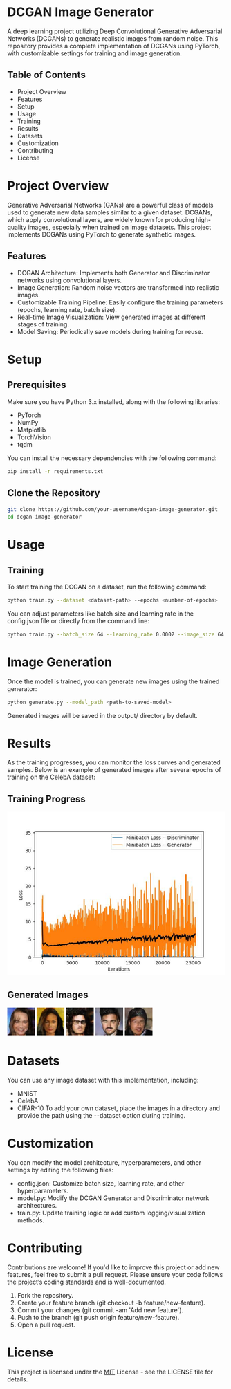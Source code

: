 # DCGAN Image Generator

A deep learning project utilizing Deep Convolutional Generative Adversarial Networks (DCGANs) to generate realistic images from random noise. This repository provides a complete implementation of DCGANs using PyTorch, with customizable settings for training and image generation.

## Table of Contents

- Project Overview
- Features
- Setup
- Usage
- Training
- Results
- Datasets
- Customization
- Contributing
- License

# Project Overview

Generative Adversarial Networks (GANs) are a powerful class of models used to generate new data samples similar to a given dataset. DCGANs, which apply convolutional layers, are widely known for producing high-quality images, especially when trained on image datasets. This project implements DCGANs using PyTorch to generate synthetic images.

## Features

- DCGAN Architecture: Implements both Generator and Discriminator networks using convolutional layers.
- Image Generation: Random noise vectors are transformed into realistic images.
- Customizable Training Pipeline: Easily configure the training parameters (epochs, learning rate, batch size).
- Real-time Image Visualization: View generated images at different stages of training.
- Model Saving: Periodically save models during training for reuse.

# Setup
## Prerequisites
Make sure you have Python 3.x installed, along with the following libraries:

- PyTorch
- NumPy
- Matplotlib
- TorchVision
- tqdm

You can install the necessary dependencies with the following command:

```bash
pip install -r requirements.txt
```
## Clone the Repository

```bash
git clone https://github.com/your-username/dcgan-image-generator.git
cd dcgan-image-generator
```

# Usage
## Training
To start training the DCGAN on a dataset, run the following command:

```bash
python train.py --dataset <dataset-path> --epochs <number-of-epochs>
```

You can adjust parameters like batch size and learning rate in the config.json file or directly from the command line:

```bash
python train.py --batch_size 64 --learning_rate 0.0002 --image_size 64
```

# Image Generation
Once the model is trained, you can generate new images using the trained generator:

```bash
python generate.py --model_path <path-to-saved-model>
```

Generated images will be saved in the output/ directory by default.

# Results
As the training progresses, you can monitor the loss curves and generated samples. Below is an example of generated images after several epochs of training on the CelebA dataset:

## Training Progress <br>
![Example of Loss Curves](results/training_loss_plot.jpg)

## Generated Images <br>
![Example of Generated Images](results/generated_imgs/gen_img_101.jpg)
![Example of Generated Images](results/generated_imgs/gen_img_127.jpg)
![Example of Generated Images](results/generated_imgs/gen_img_24.jpg)
![Example of Generated Images](results/generated_imgs/gen_img_248.jpg)
![Example of Generated Images](results/generated_imgs/gen_img_52.jpg)

# Datasets
You can use any image dataset with this implementation, including:

- MNIST
- CelebA
- CIFAR-10
To add your own dataset, place the images in a directory and provide the path using the --dataset option during training.

# Customization
You can modify the model architecture, hyperparameters, and other settings by editing the following files:

- config.json: Customize batch size, learning rate, and other hyperparameters.
- model.py: Modify the DCGAN Generator and Discriminator network architectures.
- train.py: Update training logic or add custom logging/visualization methods.

# Contributing
Contributions are welcome! If you'd like to improve this project or add new features, feel free to submit a pull request. Please ensure your code follows the project’s coding standards and is well-documented.

1. Fork the repository.
2. Create your feature branch (git checkout -b feature/new-feature).
3. Commit your changes (git commit -am 'Add new feature').
4. Push to the branch (git push origin feature/new-feature).
5. Open a pull request.

# License
This project is licensed under the [MIT](https://choosealicense.com/licenses/mit/) License - see the LICENSE file for details.
